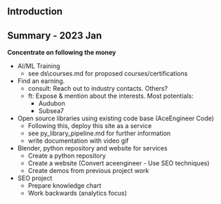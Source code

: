 ## Introduction

## Summary - 2023 Jan

**Concentrate on following the money**

- AI/ML Training
    - see  ds\courses.md for proposed courses/certifications
- Find an earning.
    - consult: Reach out to industry contacts. Others?
    - ft: Expose & mention about the interests. Most potentials:
        - Audubon
        - Subsea7 
- Open source libraries using existing code base (AceEngineer Code)
    - Following this, deploy this site as a service
    - see py_library_pipeline.md for further information
    - write documentation with video gif
- Blender, python repository and website for services
    - Create a python repository
    - Create a website (Convert aceengineer - Use SEO techniques)
    - Create demos from previous project work
- SEO project
    - Prepare knowledge chart
    - Work backwards (analytics focus)
